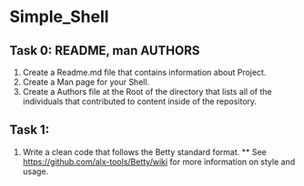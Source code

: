 # Simple_Shell
## Task 0: README, man AUTHORS

 1. Create a Readme.md file that contains information about Project.
 2. Create a Man page for your Shell.
 3. Create a Authors file at the Root of the directory that lists all of the individuals that contributed to content inside of the repository.

## Task 1: 

 1. Write a clean code that follows the Betty standard format.
   ** See https://github.com/alx-tools/Betty/wiki for more information on style and usage.

##

<!--stackedit_data:
eyJoaXN0b3J5IjpbMTQwNDQ0MTMzNSwzODkzNjU3ODddfQ==
-->
